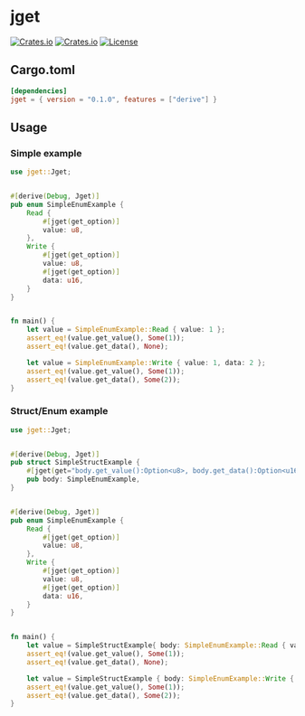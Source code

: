 # jget

[![Crates.io](https://img.shields.io/crates/v/jget)](https://crates.io/crates/jget)
[![Crates.io](https://img.shields.io/crates/d/jget)](https://crates.io/crates/jget)
[![License](https://img.shields.io/crates/l/jget)](LICENSE)

## Cargo.toml

```toml
[dependencies]
jget = { version = "0.1.0", features = ["derive"] }
```

## Usage

### Simple example

```rust
use jget::Jget;


#[derive(Debug, Jget)]
pub enum SimpleEnumExample {
    Read {
        #[jget(get_option)]
        value: u8,
    },
    Write {
        #[jget(get_option)]
        value: u8,
        #[jget(get_option)]
        data: u16,
    }
}


fn main() {
    let value = SimpleEnumExample::Read { value: 1 };
    assert_eq!(value.get_value(), Some(1));
    assert_eq!(value.get_data(), None);

    let value = SimpleEnumExample::Write { value: 1, data: 2 };
    assert_eq!(value.get_value(), Some(1));
    assert_eq!(value.get_data(), Some(2));
}
```

### Struct/Enum example

```rust
use jget::Jget;


#[derive(Debug, Jget)]
pub struct SimpleStructExample {
    #[jget(get="body.get_value():Option<u8>, body.get_data():Option<u16>")]
    pub body: SimpleEnumExample,
}


#[derive(Debug, Jget)]
pub enum SimpleEnumExample {
    Read {
        #[jget(get_option)]
        value: u8,
    },
    Write {
        #[jget(get_option)]
        value: u8,
        #[jget(get_option)]
        data: u16,
    }
}


fn main() {
    let value = SimpleStructExample{ body: SimpleEnumExample::Read { value: 1 } };
    assert_eq!(value.get_value(), Some(1));
    assert_eq!(value.get_data(), None);

    let value = SimpleStructExample { body: SimpleEnumExample::Write { value: 1, data: 2 }};
    assert_eq!(value.get_value(), Some(1));
    assert_eq!(value.get_data(), Some(2));
}
```